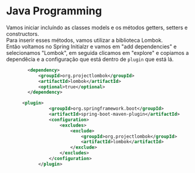 # Java Programming  

Vamos iniciar incluíndo as classes models e os métodos getters, setters e constructors.  
Para inserir esses métodos, vamos utilizar a biblioteca Lombok.  
Então voltamos no Spring Initialzr e vamos em "add dependencies" e selecionamos "Lombok", em seguida clicamos em "explore" e copiamos a dependêcia e a configuração que está dentro de `plugin`  que está lá.   

```xml
		<dependency>
			<groupId>org.projectlombok</groupId>
			<artifactId>lombok</artifactId>
			<optional>true</optional>
		</dependency>

      <plugin>
				<groupId>org.springframework.boot</groupId>
				<artifactId>spring-boot-maven-plugin</artifactId>
				<configuration>
					<excludes>
						<exclude>
							<groupId>org.projectlombok</groupId>
							<artifactId>lombok</artifactId>
						</exclude>
					</excludes>
				</configuration>
			</plugin> 
```
